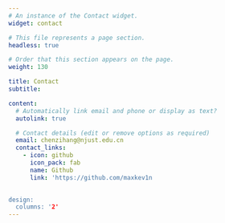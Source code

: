 ```yaml
---
# An instance of the Contact widget.
widget: contact

# This file represents a page section.
headless: true

# Order that this section appears on the page.
weight: 130

title: Contact
subtitle:

content:
  # Automatically link email and phone or display as text?
  autolink: true

  # Contact details (edit or remove options as required)
  email: chenzihang@njust.edu.cn
  contact_links:
    - icon: github
      icon_pack: fab
      name: Github
      link: 'https://github.com/maxkev1n
  

design:
  columns: '2'
---
```

